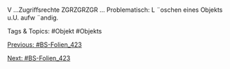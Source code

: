 V
...Zugriﬀsrechte
ZGRZGRZGR
...
Problematisch: L ¨oschen eines Objekts u.U. aufw ¨andig.

   Tags & Topics:
   #Objekt
   #Objekts

[Previous: #BS-Folien_423](BS-Folien_423.md)

[Next: #BS-Folien_423](BS-Folien_423.md)